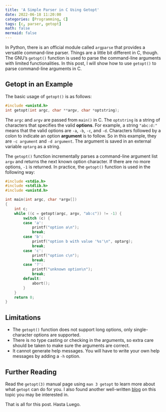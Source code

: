 ```yaml
---
title: 'A Simple Parser in C Using Getopt'
date: 2022-06-18 11:20:00
categories: [Programming, C]
tags: [c, parser, getopt]
math: false
mermaid: false
---
```


In Python, there is an official module called `argparse` that provides a versatile command-line parser.
Things are a little bit different in C, though.
The GNU’s `getopt()` function is used to parse the command-line arguments with limited functionalities.
In this post, I will show how to use `getopt()` to parse command-line arguments in C.

## Getopt in an Example

The basic usage of `getopt()` is as follows:

```c
#include <unistd.h>
int getopt(int argc, char **argv, char *optstring);
```

The `argc` and `argv` are passed from `main()` in C.
The `optstring` is a string of characters that specifies the valid **options**.
For example, a string `"abc:d:"` means that the valid options are `-a`, `-b`, `-c`, and `-d`.
Characters followed by a colon to indicate an option **argument** is to follow.
So in this example, they are `-c argument` and `-d argument`.
The argument is saved in an external variable `optarg` as a string.

The `getopt()` function incrementally parses a command-line argument list `argv` and returns the next known option character.
If there are no more options, `-1` is returned.
In practice, the `getopt()` function is used in the following way:

```c
#include <stdio.h>
#include <stdlib.h>
#include <unistd.h>

int main(int argc, char *argv[])
{
    int c;
    while ((c = getopt(argc, argv, "ab:c")) != -1) {
        switch (c) {
        case 'a':
            printf("option a\n");
            break;
        case 'b':
            printf("option b with value '%s'\n", optarg);
            break;
        case 'c':
            printf("option c\n");
            break;
        case '?':
            printf("unknown option\n");
            break;
        default:
            abort();
        }
    }
    return 0;
}
```

## Limitations

* The `getopt()` function does not support long options, only single-character options are supported.
* There is no type casting or checking in the arguments, so extra care should be taken to make sure the arguments are correct.
* It cannot generate help messages. You will have to write your own help messages by adding a `-h` option.

## Further Reading

Read the `getopt(3)` manual page using `man 3 getopt` to learn more about what `getopt` can do for you.
I also found another well-written [blog](https://leimao.github.io/blog/Argument-Parser-Getopt-C/) on this topic you may be interested in.

That is all for this post.
Hasta Luego.
